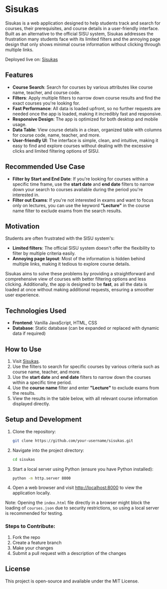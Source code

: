 # Sisukas

Sisukas is a web application designed to help students track and search for courses, their prerequisites, and course details in a user-friendly interface. Built as an alternative to the official SISU system, Sisukas addresses the frustration many students face with its limited filters and the annoying page design that only shows minimal course information without clicking through multiple links.

Deployed live on: [Sisukas](https://sisukas.fly.dev/)

## Features
- **Course Search**: Search for courses by various attributes like course name, teacher, and course code.
- **Filters**: Apply multiple filters to narrow down course results and find the exact courses you're looking for.
- **Fast Performance**: All data is loaded upfront, so no further requests are needed once the app is loaded, making it incredibly fast and responsive.
- **Responsive Design**: The app is optimized for both desktop and mobile usage.
- **Data Table**: View course details in a clean, organized table with columns for course code, name, teacher, and more.
- **User-friendly UI**: The interface is simple, clean, and intuitive, making it easy to find and explore courses without dealing with the excessive clicks and limited filtering options of SISU.

## Recommended Use Case
- **Filter by Start and End Date**: If you're looking for courses within a specific time frame, use the **start date** and **end date** filters to narrow down your search to courses available during the period you're interested in.
- **Filter out Exams**: If you're not interested in exams and want to focus only on lectures, you can use the keyword **"Lecture"** in the course name filter to exclude exams from the search results.

## Motivation
Students are often frustrated with the SISU system's:
- **Limited filters**: The official SISU system doesn't offer the flexibility to filter by multiple criteria easily.
- **Annoying page layout**: Most of the information is hidden behind multiple links, making it tedious to explore course details.
  
Sisukas aims to solve these problems by providing a straightforward and comprehensive view of courses with better filtering options and less clicking. Additionally, the app is designed to be **fast**, as all the data is loaded at once without making additional requests, ensuring a smoother user experience.

## Technologies Used
- **Frontend**: Vanilla JavaScript, HTML, CSS
- **Database**: Static database (can be expanded or replaced with dynamic data if required)

## How to Use
1. Visit [Sisukas](https://sisukas.fly.dev/).
2. Use the filters to search for specific courses by various criteria such as course name, teacher, and more.
3. Use the **start date** and **end date** filters to narrow down the courses within a specific time period.
4. Use the **course name** filter and enter **"Lecture"** to exclude exams from the results.
5. View the results in the table below, with all relevant course information displayed directly.

## Setup and Development
1. Clone the repository:
    ```bash
    git clone https://github.com/your-username/sisukas.git
    ```

2. Navigate into the project directory:
    ```bash
    cd sisukas
    ```

3. Start a local server using Python (ensure you have Python installed):
    ```bash
    python -m http.server 8000
    ```

4. Open a web browser and visit [http://localhost:8000](http://localhost:8000) to view the application locally.

Note: Opening the `index.html` file directly in a browser might block the loading of `courses.json` due to security restrictions, so using a local server is recommended for testing.

### Steps to Contribute:
1. Fork the repo
2. Create a feature branch
3. Make your changes
4. Submit a pull request with a description of the changes

## License
This project is open-source and available under the MIT License.
